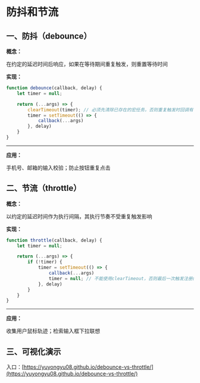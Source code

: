 # 防抖和节流

## 一、防抖（debounce）

**概念：**

在约定的延迟时间后响应，如果在等待期间重复触发，则重置等待时间



**实现：**

```javascript
function debounce(callback, delay) {
    let timer = null;

    return (...args) => {
        clearTimeout(timer); // 必须先清除已存在的宏任务，否则重复触发时回调有可能被执行
        timer = setTimeout(() => {
            callback(...args)
        }, delay)
    }
}
```

****

**应用：**

手机号、邮箱的输入校验；防止按钮重复点击



## 二、节流（throttle）

**概念：**

以约定的延迟时间作为执行间隔，其执行节奏不受重复触发影响



**实现：**

```javascript
function throttle(callback, delay) {
    let timer = null;

    return (...args) => {
        if (!timer) {
            timer = setTimeout(() => {
                callback(...args)
                timer = null; // 不能使用clearTimeout，否则最后一次触发注册的宏任务会丢失
            }, delay)
        }
    }
}
```

****

**应用：**

收集用户鼠标轨迹；检索输入框下拉联想



## 三、可视化演示

入口：[https://yuyongyu08.github.io/debounce-vs-throttle/](https://yuyongyu08.github.io/debounce-vs-throttle/)
